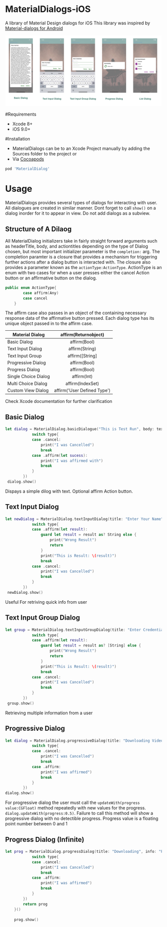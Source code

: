 # MaterialDialogs-iOS
A library of Material Design dialogs for iOS 
This library was inspired by [Material-dialogs for Android](https://github.com/afollestad/material-dialogs)

![Material Dialog Image](https://github.com/codesworth/MaterialDialogs-iOS/blob/master/Material-Dialogs-iOS/Screenshots/materialDialogSnapshot.jpg)

#Requirements
* Xcode 8+
* iOS 9.0+

#Installation
* MaterialDialogs can be to an Xcode Project manually by adding the Sources folder to the project or
* Via [Cocoapods](https://cocoapods.org/)
```ruby
pod 'MaterialDialog'
```
# Usage
MaterialDialogs provides several types of dialogs for interacting with user. All dialogues are created in similar manner.
Dont forget to call `show()` on a dialog inorder for it to appear in view. Do not add dialogs as a subview.
## Structure of A Dilaog
All MaterialDialog initializers take in fairly straight forward arguments such as headerTitle, body, and actiontitles depending on the type of Dialog chosen, but most important initializer parameter is the `completion:` arg. The completion paramter is a closure that provides a mechanism for triggering further actions after a dialog button is interacted with. The closure also provides a parameter known as the `actionType:ActionType`. ActionType is an enum with two cases for when a user presses either the cancel Action button or an affirmative button on the dialog. 
```swift
public enum ActionType{
        case affirm(Any)
        case cancel
    }
```
The affirm case also passes in an object of the containing necessary response data of the affirmative button pressed. Each dialog type has its unique object passed in to the affirm case. 

| Material Dialog      |     affirm(Returnobject)     |
| -------------------  |:----------------------------:|
| Basic Dialog         | affirm(Bool)                 |
| Text Input Dialog    | affirm(String)               |   
| Text Input Group     | affirm([String]              | 
| Progressive Dialog   | affirm(Bool)                 |
| Progress Dialog      | affirm(Bool)                 |
| Single Choice Dialog | affirm(Int)                  |
| Multi Choice Dialog  | affirm(IndexSet)             |
| Custom View Dialog   | affirm('User Defined Type')  |
  

  
Check Xcode documentation for further clarification

## Basic Dialog
```swift
let dialog = MaterialDialog.basicDialogue("This is Test Run", body: text, cancelActionTitle: "Dismiss", actionTitle: "Confirm", completion: { (type) in
            switch type{
            case .cancel:
                print("I was Cancelled")
                break
            case .affirm(let sucess):
                print("I was affirmed with")
                break
            }
        })
 dialog.show()       
```
Dispays a simple dilog with text. Optional affirm Action button.


## Text Input Dialog
```swift
let newDialog = MaterialDialog.textInputDialog(title: "Enter Your Name", placeholder: "Your Name", cancelActionTitle: "Dismiss", actionTitle: "Save", completion: { (type) in
            switch type{
            case .affirm(let result):
                guard let result = result as? String else {
                    print("Wrong Result")
                    return
                }
                print("This is Result: \(result)")
                break
            case .cancel:
                print("I was Cancelled")
                break
            }
        })
 newDialog.show()
```
Useful For retriving quick info from user

## Text Input Group Dialog
```swift
let group = MaterialDialog.textInputGroupDialog(title: "Enter Credentials", numberOfInputs: 3, placeholders: ["Enter Name","Enter Email", "Enter Password"], inputTextContentTypes: [.username,.emailAddress,.password], cancelActionTitle: "Dismiss", actionTitle: "Sign In", completion: { (type) in
            switch type{
            case .affirm(let result):
                guard let result = result as? [String] else {
                    print("Wrong Result")
                    return
                }
                print("This is Result: \(result)")
                break
            case .cancel:
                print("I was Cancelled")
                break
            }
        })
 group.show()
```
Retrieving multiple information from a user

## Progressive Dialog
```swift
let dialog = MaterialDialog.progressiveDialog(title: "Downloading Video", completion: { (type) in
            switch type{
            case .cancel:
                print("I was Cancelled")
                break
            case .affirm:
                print("I was affirmed")
                break
            }
        })
dialog.show()
```
For progressive dialog the user must call the `updateWith(progress value:CGFloat)` method repeatedly with new values for the progress. `dialog.updateWith(progress:0.5)`. Failure to call this method will show a progressive dialog with no detectible progress. Progress value is a floating point number between 0 and 1

## Progress Dialog (Infinite)
```swift
let prog = MaterialDialog.progressDialog(title: "Downloading", info: "Please wait....", addCancel: false, completion: { (type) in
            switch type{
            case .cancel:
                print("I was Cancelled")
                break
            case .affirm:
                print("I was affirmed")
                break
            }
        })
        return prog
    }()
    
    prog.show()
```
